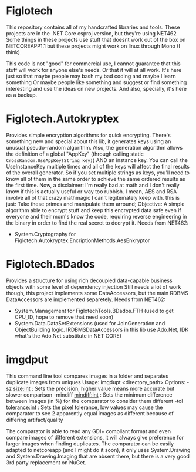 # Figlotech

This repository contains all of my handcrafted libraries and tools.
These projects are in the .NET Core csproj version, but they're using NET462
Some things in these projects use stuff that doesnt work out of the box on NETCOREAPP1.1
but these projects might work on linux through Mono (I think)

This code is not "good" for commercial use,
I cannot guarantee that this stuff will work for anyone else's needs.
Or that it will at all work.
It's here just so that maybe people may bash my bad coding and maybe I learn something
Or maybe people like something and suggest or find something interesting and use the ideas on new projects.
And also, specially, it's here as a backup.

# Figlotech.Autokryptex
Provides simple encryption algorithms for quick encrypting.
There's something new and special about this lib, it generates keys using an unusual pseudo-random algorithm.
Also, the generation algorithm allows the definition of a global "AppKey" (through calling static `CrossRandom.UseAppKey(String key)`)
AND an instance key.
You can call the UseInstanceKey multiple times and all of the keys will affect the final results of the overall generator.
So if you set multiple strings as keys, you'll need to know all of them in the same order to achieve the same ordered results as the first time.
Now, a disclaimer: I'm really bad at math and I don't really know if this is actually useful or way too rubbish. I mean, AES and RSA involve all of that crazy mathmagic I can't legitemately keep with. this is just: Take these primes and manipulate them arround;
Objective: A simple algorithm able to encrypt stuff and keep this encrypted data safe even if everyone and their mom's know the code, requiring reverse engineering in the binary in order to find the real secret to decrypt it.
Needs from NET462: 
- System.Cryptography for Figlotech.Autokryptex.EncriptionMethods.AesEnkryptor

# Figlotech.BDados
Provides a structure for using rich decoupled data-capable business objects with some level of dependency injection
Still needs a lot of work though, this project implements some DataAccessors, but the main RDBMS DataAccessors are implemented separetely.
Needs from NET462: 
- System.Management for FiglotechTools.BDados.FTH (used to get CPU_ID, hope to remove that need soon)
- System.Data.DataSetExtensions (used for JoinGeneration and ObjectBuilding logic. IRDBMSDataAccessors in this lib use Ado.Net, IDK what's the Ado.Net substitute in NET CORE)

# imgdput
This command line tool compares images in a folder and separates duplicate images from uniques
Usage: imgdupt <directory_path> <options>
Options:
  -sz <size:int> :
    Sets the precision, higher value means more accurate but slower comparison
  -mindiff <mindiff:int> :
    Sets the minimum difference between images (in %) for the comparator to consider them different
  -tol <tolerance:int> :
    Sets the pixel tolerance, low values may cause the comparator to see 2 apparently equal images as different because of differing artifact/quality

The comparator is able to read any GDI+ compliant format and even compare images of different extensions, it will always give preference for larger images when finding duplicates.
The comparator can be easily adapted to netcoreapp (and I might do it soon), it only uses System.Drawing and System.Drawing.Imaging that are absent there, but there is a very good 3rd party replacement on NuGet.
